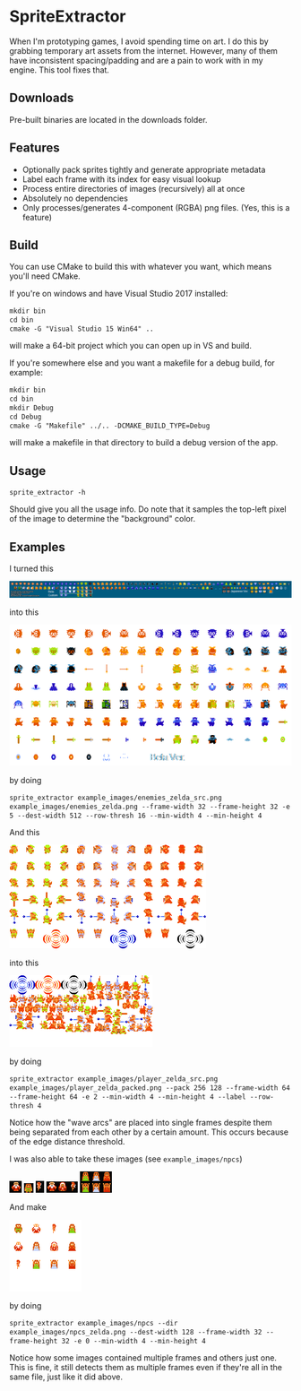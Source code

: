 # SpriteExtractor
When I'm prototyping games, I avoid spending time on art. I do this by grabbing temporary art assets from the internet.
However, many of them have inconsistent spacing/padding and are a pain to work with in my engine. This tool fixes that.

## Downloads
Pre-built binaries are located in the downloads folder.

## Features
* Optionally pack sprites tightly and generate appropriate metadata
* Label each frame with its index for easy visual lookup
* Process entire directories of images (recursively) all at once
* Absolutely no dependencies
* Only processes/generates 4-component (RGBA) png files. (Yes, this is a feature)

## Build
You can use CMake to build this with whatever you want, which means you'll need CMake.

If you're on windows and have Visual Studio 2017 installed:

```
mkdir bin
cd bin
cmake -G "Visual Studio 15 Win64" ..
```
will make a 64-bit project which you can open up in VS and build.

If you're somewhere else and you want a makefile for a debug build, for example:

```
mkdir bin
cd bin
mkdir Debug
cd Debug
cmake -G "Makefile" ../.. -DCMAKE_BUILD_TYPE=Debug
```

will make a makefile in that directory to build a debug version of the app.

## Usage
```
sprite_extractor -h
```
Should give you all the usage info.
Do note that it samples the top-left pixel of the image to determine the "background" color.

## Examples

I turned this

![Alt text](example_images/enemies_zelda_src.png?raw=true "Zelda Enemies")

into this

![Alt text](example_images/enemies_zelda.png?raw=true "Zelda Enemies Cleaned Up")

by doing

```
sprite_extractor example_images/enemies_zelda_src.png example_images/enemies_zelda.png --frame-width 32 --frame-height 32 -e 5 --dest-width 512 --row-thresh 16 --min-width 4 --min-height 4
```

And this

![Alt text](example_images/player_zelda_src.png?raw=true "Zelda Player")

into this

![Alt text](example_images/player_zelda_packed.png?raw=true "Zelda Player Cleaned Up")

by doing

```
sprite_extractor example_images/player_zelda_src.png example_images/player_zelda_packed.png --pack 256 128 --frame-width 64 --frame-height 64 -e 2 --min-width 4 --min-height 4 --label --row-thresh 4
```

Notice how the "wave arcs" are placed into single frames despite them being separated from each other by a certain amount.
This occurs because of the edge distance threshold.

I was also able to take these images (see `example_images/npcs`)

![Alt text](example_images/npcs/oldman/1.png?raw=true "Zelda NPC")
![Alt text](example_images/npcs/2.png?raw=true "Zelda NPC")
![Alt text](example_images/npcs/3.png?raw=true "Zelda NPC")
![Alt text](example_images/npcs/oldman/4.png?raw=true "Zelda NPC")
![Alt text](example_images/npcs/5.png?raw=true "Zelda NPC")

And make

![Alt text](example_images/npcs_zelda.png?raw=true "Zelda NPC")

by doing

```
sprite_extractor example_images/npcs --dir example_images/npcs_zelda.png --dest-width 128 --frame-width 32 --frame-height 32 -e 0 --min-width 4 --min-height 4
```

Notice how some images contained multiple frames and others just one. This is fine, it still detects them as multiple frames even if they're all in the same file, just like it did above.
